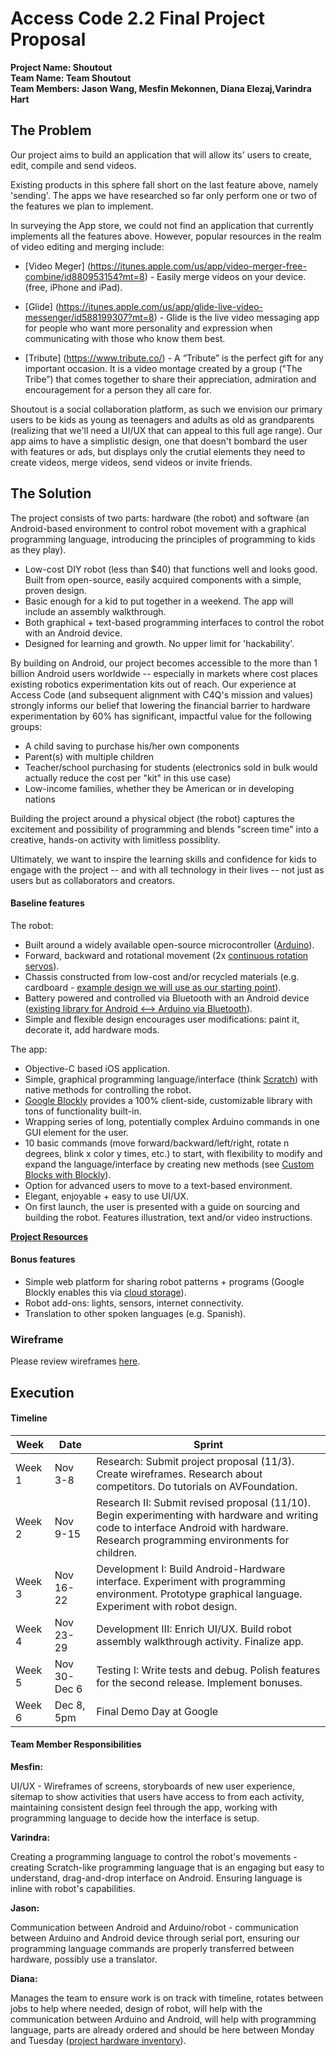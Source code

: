 # Access Code 2.2 Final Project Proposal

**Project Name: Shoutout**  
**Team Name: Team Shoutout**  
**Team Members: Jason Wang, Mesfin Mekonnen, Diana Elezaj,Varindra Hart**  

## The Problem 

Our project aims to build an application that will allow its' users to create, edit, compile and send videos.

Existing products in this sphere fall short on the last feature above, namely 'sending'. The apps we have researched so far only perform one or two of the features we plan to implement. 

 In surveying the App store, we could not find an application that currently implements all the features above. However, popular resources in the realm of video editing and merging include:

* [Video Meger] (https://itunes.apple.com/us/app/video-merger-free-combine/id880953154?mt=8) -  Easily merge videos on your device.  (free, iPhone and iPad).
* [Glide] (https://itunes.apple.com/us/app/glide-live-video-messenger/id588199307?mt=8) - Glide is the live video messaging app for people who want more personality and expression when communicating with those who know them best.
 
* [Tribute] (https://www.tribute.co/) - A “Tribute” is the perfect gift for any important occasion. It is a video montage created by a group ("The Tribe”) that comes together to share their appreciation, admiration and encouragement for a person they all care for.

Shoutout is a social collaboration platform, as such we envision our primary users to be kids as young as teenagers and adults as old as grandparents (realizing that we'll need a UI/UX that can appeal to this full age range). Our app aims to have a simplistic design, one that doesn't bombard the user with features or ads, but displays only the crutial elements they need to create videos, merge videos, send videos or invite friends.

## The Solution 

The project consists of two parts: hardware (the robot) and software (an Android-based environment to control robot movement with a graphical programming language, introducing the principles of programming to kids as they play).

 * Low-cost DIY robot (less than $40) that functions well and looks good. Built from open-source, easily acquired components with a simple, proven design.
 * Basic enough for a kid to put together in a weekend. The app will include an assembly walkthrough.
 * Both graphical + text-based programming interfaces to control the robot with an Android device. 
 * Designed for learning and growth. No upper limit for 'hackability'.

By building on Android, our project becomes accessible to the more than 1 billion Android users worldwide -- especially in markets where cost places existing robotics experimentation kits out of reach. Our experience at Access Code (and subsequent alignment with C4Q's mission and values) strongly informs our belief that lowering the financial barrier to hardware experimentation by 60% has significant, impactful value for the following groups:
- A child saving to purchase his/her own components
- Parent(s) with multiple children
- Teacher/school purchasing for students (electronics sold in bulk would actually reduce the cost per "kit" in this use case)
- Low-income families, whether they be American or in developing nations

Building the project around a physical object (the robot) captures the excitement and possibility of programming and blends "screen time" into a creative, hands-on activity with limitless possiblity.

Ultimately, we want to inspire the learning skills and confidence for kids to engage with the project -- and with all technology in their lives -- not just as users but as collaborators and creators.

#### Baseline features

The robot:
 * Built around a widely available open-source microcontroller ([Arduino](https://www.arduino.cc/)).
 * Forward, backward and rotational movement (2x [continuous rotation servos](https://learn.adafruit.com/adafruit-motor-selection-guide/continuous-rotation-servos)).
 * Chassis constructed from low-cost and/or recycled materials (e.g. cardboard - [example design we will use as our starting point](http://www.foxytronics.com/learn/robots/how-to-make-your-first-arduino-robot/parts)).
 * Battery powered and controlled via Bluetooth with an Android device ([existing library for Android <--> Arduino via Bluetooth](https://github.com/aron-bordin/Android-with-Arduino-Bluetooth)).
 * Simple and flexible design encourages user modifications: paint it, decorate it, add hardware mods.
 
The app:
 * Objective-C based iOS application.
 * Simple, graphical programming language/interface (think [Scratch](https://scratch.mit.edu/)) with native methods for controlling the robot.
  * [Google Blockly](https://developers.google.com/blockly/?hl=en) provides a 100% client-side, customizable library with tons of functionality built-in.
  * Wrapping series of long, potentially complex Arduino commands in one GUI element for the user.
  * 10 basic commands (move forward/backward/left/right, rotate n degrees, blink x color y times, etc.) to start, with flexibility to modify and expand the language/interface by creating new methods (see [Custom Blocks with Blockly](https://developers.google.com/blockly/custom-blocks/overview)).
 * Option for advanced users to move to a text-based environment.
 * Elegant, enjoyable + easy to use UI/UX.
 * On first launch, the user is presented with a guide on sourcing and building the robot. Features illustration, text and/or video instructions.

**[Project Resources](https://github.com/jaellysbales/access-robot/blob/master/resources.md)**

#### Bonus features

 * Simple web platform for sharing robot patterns + programs (Google Blockly enables this via [cloud storage](https://developers.google.com/blockly/installation/cloud-storage)).
 * Robot add-ons: lights, sensors, internet connectivity.
 * Translation to other spoken languages (e.g. Spanish).

### Wireframe
Please review wireframes [here](https://github.com/jaellysbales/access-robot/blob/master/wireframes/wireframes.md).

## Execution

#### Timeline

| Week | Date | Sprint | 
|----|----|---|
| Week 1 |Nov 3-8| Research: Submit project proposal (11/3). Create wireframes. Research about competitors. Do tutorials on AVFoundation. |
| Week 2 |Nov 9-15| Research II: Submit revised proposal (11/10). Begin experimenting with hardware and writing code to interface Android with hardware. Research programming environments for children. |
| Week 3 | Nov 16-22| Development I: Build Android-Hardware interface. Experiment with programming environment. Prototype graphical language. Experiment with robot design.|
| Week 4 | Nov 23-29| Development III: Enrich UI/UX. Build robot assembly walkthrough activity. Finalize app. |
| Week 5 | Nov 30-Dec 6| Testing I: Write tests and debug. Polish features for the second release. Implement bonuses. |
| Week 6 | Dec 8, 5pm | Final Demo Day at Google |

#### Team Member Responsibilities

**Mesfin:**

UI/UX - Wireframes of screens, storyboards of new user experience, sitemap to show activities that users have access to from each activity, maintaining consistent design feel through the app, working with programming language to decide how the interface is setup.

**Varindra:**

Creating a programming language to control the robot's movements - creating Scratch-like programming language that is an engaging but easy to understand, drag-and-drop interface on Android. Ensuring language is inline with robot's capabilities.

**Jason:**

Communication between Android and Arduino/robot - communication between Arduino and Android device through serial port, ensuring our programming language commands are properly transferred between hardware, possibly use a translator.

**Diana:**

Manages the team to ensure work is on track with timeline, rotates between jobs to help where needed, design of robot, will help with the communication between Arduino and Android, will help with programming language, parts are already ordered and should be here between Monday and Tuesday ([project hardware inventory](https://github.com/jaellysbales/access-robot/blob/master/hardware-list.md)).
